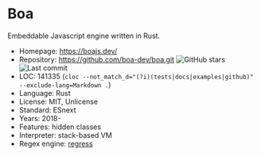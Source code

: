 # Boa

Embeddable Javascript engine written in Rust.

* Homepage:     https://boajs.dev/
* Repository:   https://github.com/boa-dev/boa.git <img src="https://img.shields.io/github/stars/boa-dev/boa?label=&style=flat-square" alt="GitHub stars" title="GitHub stars"><img src="https://img.shields.io/github/last-commit/boa-dev/boa?label=&style=flat-square" alt="Last commit" title="Last commit">
* LOC:          141335 (`cloc --not_match_d="(?i)(tests|docs|examples|github)" --exclude-lang=Markdown .`)
* Language:     Rust
* License:      MIT, Unlicense
* Standard:     ESnext
* Years:        2018-
* Features:     hidden classes
* Interpreter:  stack-based VM
* Regex engine: [regress](https://github.com/ridiculousfish/regress)

